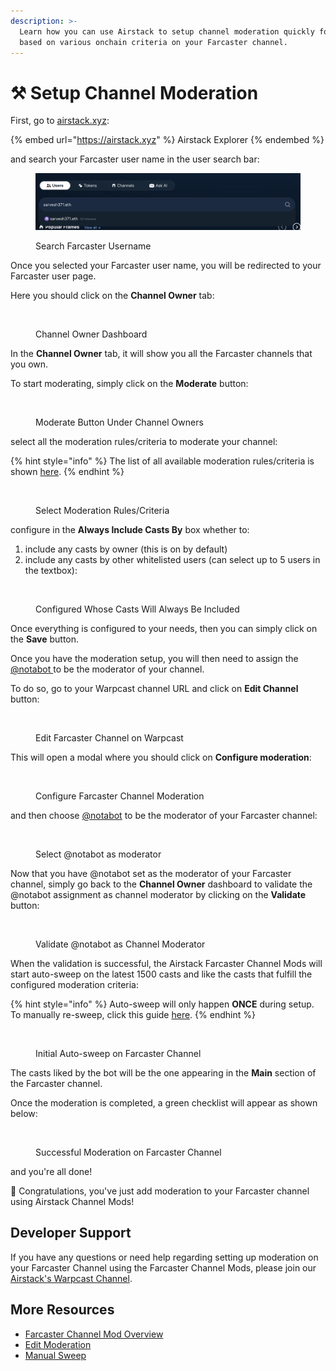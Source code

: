 ```yaml
---
description: >-
  Learn how you can use Airstack to setup channel moderation quickly for FREE
  based on various onchain criteria on your Farcaster channel.
---
```


# ⚒️ Setup Channel Moderation

First, go to [airstack.xyz](https://airstack.xyz):&#x20;

{% embed url="https://airstack.xyz" %}
Airstack Explorer
{% endembed %}

and search your Farcaster user name in the user search bar:

<figure><img src="../../.gitbook/assets/Screenshot 2024-05-30 at 11.28.34.png" alt=""><figcaption><p>Search Farcaster Username</p></figcaption></figure>

Once you selected your Farcaster user name, you will be redirected to your Farcaster user page.

Here you should click on the **Channel Owner** tab:

<figure><img src="../../.gitbook/assets/Screenshot 2024-05-30 at 10.53.50 AM.png" alt=""><figcaption><p>Channel Owner Dashboard</p></figcaption></figure>

In the **Channel Owner** tab, it will show you all the Farcaster channels that you own.

To start moderating, simply click on the **Moderate** button:

<figure><img src="../../.gitbook/assets/Screenshot 2024-05-30 at 10.53.50 AM copy.png" alt=""><figcaption><p>Moderate Button Under Channel Owners</p></figcaption></figure>

select all the moderation rules/criteria to moderate your channel:

{% hint style="info" %}
The list of all available moderation rules/criteria is shown [here](overview.md#moderation-options).
{% endhint %}

<figure><img src="../../.gitbook/assets/Screenshot 2024-05-30 at 10.58.18 AM.png" alt=""><figcaption><p>Select Moderation Rules/Criteria</p></figcaption></figure>

configure in the **Always Include Casts By** box whether to:

1. include any casts by owner (this is on by default)
2. include any casts by other whitelisted users (can select up to 5 users in the textbox):

<figure><img src="../../.gitbook/assets/Screenshot 2024-05-30 at 10.58.36 AM (1).png" alt=""><figcaption><p>Configured Whose Casts Will Always Be Included</p></figcaption></figure>

Once everything is configured to your needs, then you can simply click on the **Save** button.

Once you have the moderation setup, you will then need to assign the [@notabot ](https://warpcast.com/notabot)to be the moderator of your channel.

To do so, go to your Warpcast channel URL and click on **Edit Channel** button:

<figure><img src="../../.gitbook/assets/Screenshot 2024-05-30 at 11.01.25 AM.png" alt=""><figcaption><p>Edit Farcaster Channel on Warpcast</p></figcaption></figure>

This will open a modal where you should click on **Configure moderation**:

<figure><img src="../../.gitbook/assets/Screenshot 2024-05-30 at 11.01.34 AM (1).png" alt=""><figcaption><p>Configure Farcaster Channel Moderation</p></figcaption></figure>

and then choose [@notabot](https://warpcast.com/notabot) to be the moderator of your Farcaster channel:

<figure><img src="../../.gitbook/assets/Screenshot 2024-05-30 at 11.01.54 AM.png" alt=""><figcaption><p>Select @notabot as moderator</p></figcaption></figure>

Now that you have @notabot set as the moderator of your Farcaster channel, simply go back to the **Channel Owner** dashboard to validate the @notabot assignment as channel moderator by clicking on the **Validate** button:

<figure><img src="../../.gitbook/assets/Screenshot 2024-05-30 at 11.02.16 AM.png" alt=""><figcaption><p>Validate @notabot as Channel Moderator</p></figcaption></figure>

When the validation is successful, the Airstack Farcaster Channel Mods will start auto-sweep on the latest 1500 casts and like the casts that fulfill the configured moderation criteria:

{% hint style="info" %}
Auto-sweep will only happen **ONCE** during setup. To manually re-sweep, click this guide [here](manual-sweep.md).
{% endhint %}

<figure><img src="../../.gitbook/assets/Screenshot 2024-05-30 at 11.00.15 AM.png" alt=""><figcaption><p>Initial Auto-sweep on Farcaster Channel</p></figcaption></figure>

The casts liked by the bot will be the one appearing in the **Main** section of the Farcaster channel.

Once the moderation is completed, a green checklist will appear as shown below:

<figure><img src="../../.gitbook/assets/Screenshot 2024-05-30 at 11.02.28 AM.png" alt=""><figcaption><p>Successful Moderation on Farcaster Channel</p></figcaption></figure>

and you're all done!

🥳 Congratulations, you've just add moderation to your Farcaster channel using Airstack Channel Mods!

## Developer Support

If you have any questions or need help regarding setting up moderation on your Farcaster Channel using the Farcaster Channel Mods, please join our [Airstack's Warpcast Channel](https://warpcast.com/\~/channel/airstack).

## More Resources

* [Farcaster Channel Mod Overview](overview.md)
* [Edit Moderation](edit-moderation.md)
* [Manual Sweep](manual-sweep.md)
